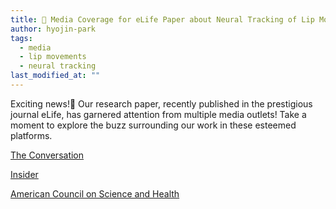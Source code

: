 ```yaml
---
title: 📰 Media Coverage for eLife Paper about Neural Tracking of Lip Movements
author: hyojin-park
tags:
  - media
  - lip movements
  - neural tracking
last_modified_at: ""
---
```

Exciting news!🎺 Our research paper, recently published in the prestigious journal eLife, has garnered attention from multiple media outlets! Take a moment to explore the buzz surrounding our work in these esteemed platforms.

[The Conversation](https://theconversation.com/in-loud-rooms-our-brains-hear-in-a-different-way-new-findings-58970)

[Insider](https://www.businessinsider.com/our-brains-hear-things-in-a-completely-different-way-when-were-in-a-loud-room-2016-5?r=US&IR=T)

[American Council on Science and Health](https://www.acsh.org/news/2016/05/08/in-loud-rooms-our-brains-hear-differently)
